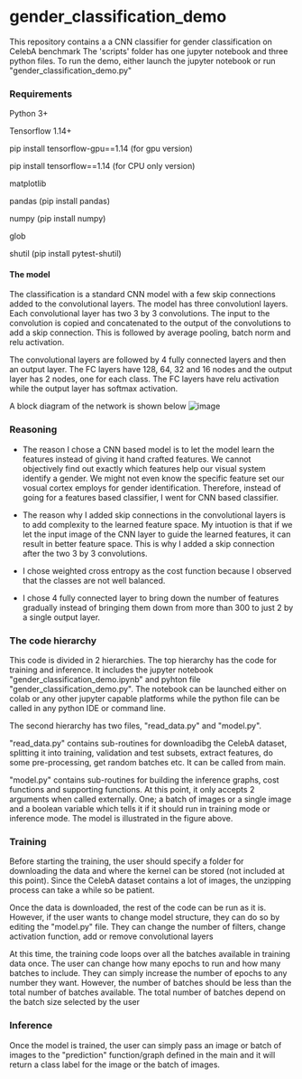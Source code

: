 # gender_classification_demo
This repository contains a a CNN classifier for gender classification on CelebA benchmark
The 'scripts' folder has one jupyter notebook and three python files.
To run the demo, either launch the jupyter notebook or run "gender_classification_demo.py"

### Requirements
Python 3+

Tensorflow 1.14+

pip install tensorflow-gpu==1.14 (for gpu version)

pip install tensorflow==1.14 (for CPU only version)

matplotlib

pandas (pip install pandas)

numpy (pip install numpy)

glob 

shutil (pip install pytest-shutil)


#### The model
The classification is a standard CNN model with a few skip connections added to the convolutional layers. The model has three convolutionl layers. Each convolutional layer has two 3 by 3 convolutions. The input to the convolution is copied and concatenated to the output of the convolutions to add a skip connection. This is followed by average pooling, batch norm and relu activation.

The convolutional layers are followed by 4 fully connected layers and then an output layer. The FC layers have 128, 64, 32 and 16 nodes and the output layer has 2 nodes, one for each class. The FC layers have relu activation while the output layer has softmax activation. 

A block diagram of the network is shown below 
![image](https://user-images.githubusercontent.com/5336269/68546976-b1450380-03dc-11ea-823d-3904793f2c26.png)

### Reasoning

* The reason I chose a CNN based model is to let the model learn the features instead of giving it hand crafted features. We cannot objectively find out exactly which features help our visual system identify a gender. We might not even know the specific feature set our vosual cortex employs for gender identification. Therefore, instead of going for a features based classifier, I went for CNN based classifier.

* The reason why I added skip connections in the convolutional layers is to add complexity to the learned feature space. My intuotion is that if we let the input image of the CNN layer to guide the learned features, it can result in better feature space. This is why I added a skip connection after the two 3 by 3 convolutions. 

* I chose weighted cross entropy as the cost function because I observed that the classes are not well balanced.

* I chose 4 fully connected layer to bring down the number of features gradually instead of bringing them down from more than 300 to just 2 by a single output layer.

### The code hierarchy
This code is divided in 2 hierarchies. The top hierarchy has the code for training and inference. It includes the jupyter notebook "gender_classification_demo.ipynb" and pyhton file "gender_classification_demo.py". The notebook can be launched either on colab or any other jupyter capable platforms while the python file can be called in any python IDE or command line.

The second hierarchy has two files, "read_data.py" and "model.py".

"read_data.py" contains sub-routines for downloadibg the CelebA dataset, splitting it into training, validation and test subsets, extract features, do some pre-processing, get random batches etc. It can be called from main. 

"model.py" contains sub-routines for building the inference graphs, cost functions and supporting functions. At this point, it only accepts 2 arguments when called externally. One; a batch of images or a single image and a boolean variable which tells it if it should run in training mode or inference mode. The model is illustrated in the figure above.

### Training
Before starting the training, the user should specify a folder for downloading the data and where the kernel can be stored (not included at this point). Since the CelebA dataset contains a lot of images, the unzipping process can take a while so be patient.

Once the data is downloaded, the rest of the code can be run as it is. However, if the user wants to change model structure, they can do so by editing the "model.py" file. They can change the number of filters, change activation function, add or remove convolutional layers

At this time, the training code loops over all the batches available in training data once. The user can change how many epochs to run and how many batches to include. They can simply increase the number of epochs to any number they want. However, the number of batches should be less than the total number of batches available. The total number of batches depend on the batch size selected by the user

### Inference
Once the model is trained, the user can simply pass an image or batch of images to the "prediction" function/graph defined in the main and it will return a class label for the image or the batch of images.
